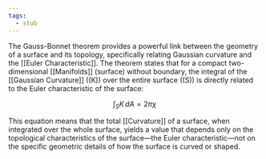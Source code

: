 ```yaml
---
tags:
  - stub
---
```


The Gauss-Bonnet theorem provides a powerful link between the geometry of a surface and its topology, specifically relating Gaussian curvature and the [[Euler Characteristic]]. The theorem states that for a compact two-dimensional [[Manifolds]] (surface) without boundary, the integral of the [[Gaussian Curvature]] (\(K\)) over the entire surface (\(S\)) is directly related to the Euler characteristic of the surface:

$$ \int_S K \, dA = 2\pi \chi $$

This equation means that the total [[Curvature]] of a surface, when integrated over the whole surface, yields a value that depends only on the topological characteristics of the surface—the Euler characteristic—not on the specific geometric details of how the surface is curved or shaped.
